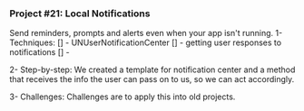 ### Project #21: Local Notifications
Send reminders, prompts and alerts even when your app isn't running.
1- Techniques:
[] - UNUserNotificationCenter
[] - getting user responses to notifications
[] -

2- Step-by-step:
We created a template for notification center and a method that receives the info the user can pass on to us, so we can act accordingly.

3- Challenges:
Challenges are to apply this into old projects.
